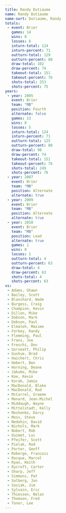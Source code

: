 ```yaml
---
title: Randy Dutiaume
name: Randy Dutiaume
name-sort: Dutiaume, Randy
totals:
 - event: Brier
   games: 14
   wins: 8
   losses: 6
   inturn-total: 124
   inturn-percent: 71
   outturn-total: 129
   outturn-percent: 80
   draw-total: 102
   draw-percent: 74
   takeout-total: 151
   takeout-percent: 76
   shots-total: 253
   shots-percent: 75
years:
 - year: 2005
   event: Brier
   team: "MB"
   position: Fourth
   alternate: false
   games: 13
   wins: 8
   losses: 5
   inturn-total: 124
   inturn-percent: 71
   outturn-total: 125
   outturn-percent: 80
   draw-total: 98
   draw-percent: 74
   takeout-total: 151
   takeout-percent: 76
   shots-total: 249
   shots-percent: 76
 - year: 2007
   event: Brier
   team: "MB"
   position: Alternate
   alternate: true
 - year: 2009
   event: Brier
   team: "MB"
   position: Alternate
   alternate: true
 - year: 2010
   event: Brier
   team: "MB"
   position: Lead
   alternate: true
   games: 1
   wins: 0
   losses: 1
   outturn-total: 4
   outturn-percent: 63
   draw-total: 4
   draw-percent: 63
   shots-total: 4
   shots-percent: 63
vs:
 - Adams, Shawn
 - Bailey, Scott
 - Blanchard, Wade
 - Burgess, Craig
 - Champion, Kevin
 - Dillon, Mike
 - Dobson, Mark
 - Dobson, Paul
 - Elmaleh, Maxime
 - Ferbey, Randy
 - Flemming, Paul
 - Frans, Joe
 - Freschi, Don
 - Gorveatt, Philip
 - Gushue, Brad
 - Haichert, Chris
 - Hebert, Ben
 - Horning, Deane
 - Jakubo, Mike
 - Koe, Kevin
 - Korab, Jamie
 - MacDonald, Blake
 - MacDonald, Rod
 - McCarrel, Graeme
 - Menard, Jean-Michel
 - Middaugh, Wayne
 - Mittelstadt, Kelly
 - Moshenko, Darcy
 - Moss, Steve
 - Nedohin, David
 - Nichols, Mark
 - Nobert, Rob
 - Ouimet, Luc
 - Pfeifer, Scott
 - Pielak, Rod
 - Porter, Geoff
 - Roberge, Francois
 - Rocque, Marcel
 - Ryan, Keith
 - Rycroft, Carter
 - Sharp, Jeff
 - Simmons, Pat
 - Solberg, Jon
 - Sosiak, Jim
 - Sylvain, Eric
 - Thiessen, Nolan
 - Thomson, Fred
 - Toner, Lee
---
```

